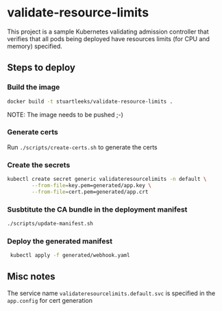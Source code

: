 # validate-resource-limits

This project is a sample Kubernetes validating admission controller that verifies that all pods being deployed have resources limits (for CPU and memory) specified.

## Steps to deploy

### Build the image

```bash
docker build -t stuartleeks/validate-resource-limits .
```

NOTE: The image needs to be pushed ;-)

### Generate certs

Run `./scripts/create-certs.sh` to generate the certs

### Create the secrets

```bash
kubectl create secret generic validateresourcelimits -n default \
        --from-file=key.pem=generated/app.key \
        --from-file=cert.pem=generated/app.crt
```

### Susbtitute the CA bundle in the deployment manifest

```bash
./scripts/update-manifest.sh
```

### Deploy the generated manifest

```bash
 kubectl apply -f generated/webhook.yaml
 ```

## Misc notes

The service name `validateresourcelimits.default.svc` is specified in the `app.config` for cert generation